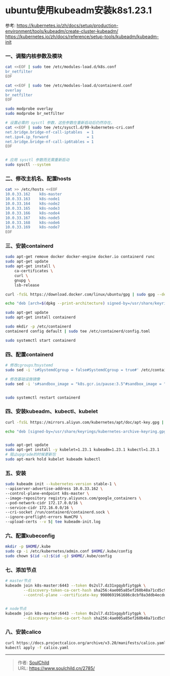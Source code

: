# ubuntu使用kubeadm安装k8s1.23.1

<!--more-->
参考: 
https://kubernetes.io/zh/docs/setup/production-environment/tools/kubeadm/create-cluster-kubeadm/
https://kubernetes.io/zh/docs/reference/setup-tools/kubeadm/kubeadm-init

### 一、调整内核参数及模块
```bash
cat <<EOF | sudo tee /etc/modules-load.d/k8s.conf
br_netfilter
EOF

cat <<EOF | sudo tee /etc/modules-load.d/containerd.conf
overlay
br_netfilter
EOF

sudo modprobe overlay
sudo modprobe br_netfilter

# 设置必需的 sysctl 参数，这些参数在重新启动后仍然存在。
cat <<EOF | sudo tee /etc/sysctl.d/99-kubernetes-cri.conf
net.bridge.bridge-nf-call-iptables  = 1
net.ipv4.ip_forward                 = 1
net.bridge.bridge-nf-call-ip6tables = 1
EOF


# 应用 sysctl 参数而无需重新启动
sudo sysctl --system
```

### 二、修改主机名、配置hosts
```bash
cat >> /etc/hosts <<EOF
10.0.33.162    k8s-master
10.0.33.163    k8s-node1
10.0.33.164    k8s-node2
10.0.33.165    k8s-node3
10.0.33.166    k8s-node4
10.0.33.167    k8s-node5
10.0.33.168    k8s-node6
10.0.33.169    k8s-node7
EOF
```

### 三、安装containerd
```bash
sudo apt-get remove docker docker-engine docker.io containerd runc
sudo apt-get update
sudo apt-get install \
    ca-certificates \
    curl \
    gnupg \
    lsb-release

curl -fsSL https://download.docker.com/linux/ubuntu/gpg | sudo gpg --dearmor -o /usr/share/keyrings/docker-archive-keyring.gpg

echo "deb [arch=$(dpkg --print-architecture) signed-by=/usr/share/keyrings/docker-archive-keyring.gpg] https://download.docker.com/linux/ubuntu $(lsb_release -cs) stable" | sudo tee /etc/apt/sources.list.d/docker.list > /dev/null

sudo apt-get update
sudo apt-get install containerd

sudo mkdir -p /etc/containerd
containerd config default | sudo tee /etc/containerd/config.toml

sudo systemctl start containerd
```

### 四、配置containerd
```bash
# 修改cgroups为systemd
sudo sed -i 's#SystemdCgroup = false#SystemdCgroup = true#' /etc/containerd/config.toml

# 修改基础设施镜像
sudo sed -i 's#sandbox_image = "k8s.gcr.io/pause:3.5"#sandbox_image = "registry.aliyuncs.com/google_containers/pause:3.6"#' /etc/containerd/config.toml


sudo systemctl restart containerd
```

### 四、安装kubeadm、kubectl、kubelet
```bash
curl -fsSL https://mirrors.aliyun.com/kubernetes/apt/doc/apt-key.gpg | sudo gpg --dearmor -o /usr/share/keyrings/kubernetes-archive-keyring.gpg

echo "deb [signed-by=/usr/share/keyrings/kubernetes-archive-keyring.gpg] https://mirrors.aliyun.com/kubernetes/apt/ kubernetes-xenial main" | sudo tee /etc/apt/sources.list.d/kubernetes.list


sudo apt-get update
sudo apt-get install -y kubelet=1.23.1 kubeadm=1.23.1 kubectl=1.23.1
# 阻止upgrade的时候更新包
sudo apt-mark hold kubelet kubeadm kubectl
```

### 五、安装
```bash
sudo kubeadm init --kubernetes-version stable-1 \
--apiserver-advertise-address 10.0.33.162 \
--control-plane-endpoint k8s-master \
--image-repository registry.aliyuncs.com/google_containers \
--pod-network-cidr 172.17.0.0/16 \
--service-cidr 172.16.0.0/16 \
--cri-socket /run/containerd/containerd.sock \
--ignore-preflight-errors NumCPU \
--upload-certs --v 5| tee kubeadm-init.log
```

### 六、配置kubeconfig
```bash
mkdir -p $HOME/.kube
sudo cp -i /etc/kubernetes/admin.conf $HOME/.kube/config
sudo chown $(id -u):$(id -g) $HOME/.kube/config
```

### 七、添加节点
```bash
# master节点
kubeadm join k8s-master:6443 --token 0s2sl7.dz31xgqybfiytgpk \
        --discovery-token-ca-cert-hash sha256:4ae005a85ef260b48a71cd5c93f4a7900e376b03ff80debe3cd08ab14021535b \
        --control-plane --certificate-key 9980691961686c8cbf8a3ddb4ecdde88e80f40d65f7b270ab3dc8e8afbc36102


# node节点
kubeadm join k8s-master:6443 --token 0s2sl7.dz31xgqybfiytgpk \
        --discovery-token-ca-cert-hash sha256:4ae005a85ef260b48a71cd5c93f4a7900e376b03ff80debe3cd08ab14021535b 
```

### 八、安装calico
```bash
curl https://docs.projectcalico.org/archive/v3.20/manifests/calico.yaml -O
kubectl apply -f calico.yaml
```


---

> 作者: [SoulChild](https://www.soulchild.cn)  
> URL: https://www.soulchild.cn/2785/  

